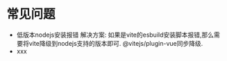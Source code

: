 # 常见问题
- 低版本nodejs安装报错
解决方案: 如果是vite的esbuild安装脚本报错,那么需要将vite降级到nodejs支持的版本即可.
@vitejs/plugin-vue同步降级.
- xxx